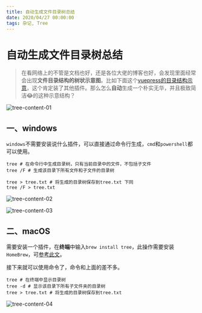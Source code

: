 ```yaml
---
title: 自动生成文件目录树总结
date: 2020/04/27 00:00:00
tags: 杂记, Tree
---
```


# 自动生成文件目录树总结

<ClientOnly>
  <display-bar :displayData="$frontmatter"></display-bar>
</ClientOnly>

> 在看网络上的不管是文档也好，还是各位大佬的博客也好，会发现里面经常会出现**文件目录结构的树状示意图**。比如下面这个[vuepress的目录结构示意](https://www.vuepress.cn/guide/directory-structure.html)，这个肯定装了其他插件。那么怎么**自动**生成一个朴实无华，并且极致简洁~~😂~~的这种示意结构？

![tree-content-01](/images/other/tree-content-01.png)

## 一、windows

`windows`不需要安装说什么插件，可以直接通过命令行生成，`cmd`和`powershell`都可以使用。

```shell
tree # 在命令行中生成目录树，只有当前目录中的文件，不包括子文件
tree /F # 生成该目录下所有文件和子文件的目录树

tree > tree.txt # 将生成的目录树保存到tree.txt 下同
tree /F > tree.txt
```

![tree-content-02](/images/other/tree-content-02.png)

![tree-content-03](/images/other/tree-content-03.png)

## 二、macOS

需要安装一个插件，在**终端**中输入`brew install tree`，此操作需要安装`HomeBrew`，可[参考此文](/blog/others/devtool/homebrew)。

接下来就可以使用命令了，命令和上面的差不多。

```shell
tree # 在终端中显示目录树
tree -d # 显示该目录下所有子文件夹的目录树
tree > tree.txt # 将生成的目录树保存到tree.txt
```

![tree-content-04](/images/other/tree-content-04.png)

